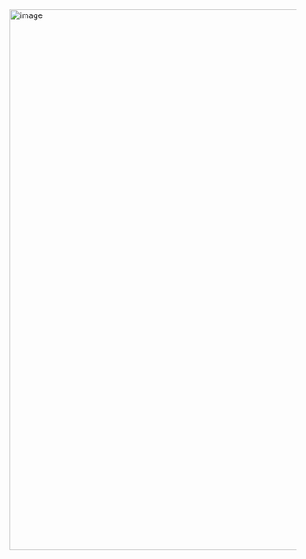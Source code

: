 
<img width="950" alt="image" src="https://github.com/mozilla/glean-annotations/assets/49305857/a264f992-3518-4c42-a71f-a10a7c3cc982">
